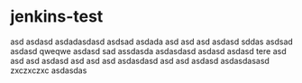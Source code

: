 # jenkins-test
asd
asdasd
asdadasdasd
asdsad
asdada
asd
asd
asd
asdasd
sddas
asdsad
asdasd
qweqwe
asdasd
sad
assdasda
asdasdasd
asdasd
asdasd
tere
asd
asd
asd
asdasd
asd
asd
asd
asdasdasd
asd
asd
asdasd
asdasdasasd
zxczxczxc
asdasdas
